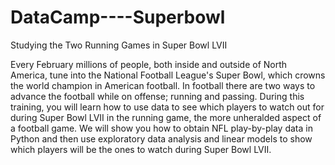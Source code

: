 # DataCamp----Superbowl
Studying the Two Running Games in Super Bowl LVII


Every February millions of people, both inside and outside of North America, tune into the National Football League's Super Bowl, which crowns the world champion in American football. In football there are two ways to advance the football while on offense; running and passing. During this training, you will learn how to use data to see which players to watch out for during Super Bowl LVII in the running game, the more unheralded aspect of a football game. We will show you how to obtain NFL play-by-play data in Python and then use exploratory data analysis and linear models to show which players will be the ones to watch during Super Bowl LVII.
